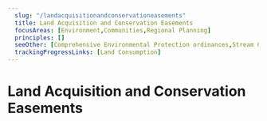 ```yaml
---
  slug: "/landacquisitionandconservationeasements"
  title: Land Acquisition and Conservation Easements
  focusAreas: [Environment,Communities,Regional Planning]
  principles: []
  seeOther: [Comprehensive Environmental Protection ordinances,Stream Corridor Protection Ordinancess,Street Tree Ordinance & Management Plan]
  trackingProgressLinks: [Land Consumption]
---
```

# Land Acquisition and Conservation Easements